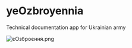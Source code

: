 # yeOzbroyennia
Technical documentation app for Ukrainian army

![єОзброєння.png](https://drive.google.com/file/d/1DXfMFww4ttyix32mPpU_3zI300jG6WCU/view?usp=sharing)
